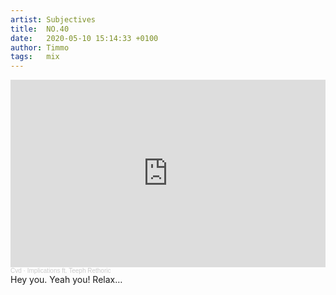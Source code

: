 ```yaml
---
artist: Subjectives
title:  NO.40
date:   2020-05-10 15:14:33 +0100
author: Timmo
tags:   mix
---
```

<div class="soundcloud-container ">
<iframe width="100%" height="300" scrolling="no" frameborder="no" allow="autoplay" src="https://w.soundcloud.com/player/?url=https%3A//api.soundcloud.com/tracks/660475343&color=%233d3d4a&auto_play=false&hide_related=false&show_comments=true&show_user=true&show_reposts=false&show_teaser=true&visual=true"></iframe><div style="font-size: 10px; color: #cccccc;line-break: anywhere;word-break: normal;overflow: hidden;white-space: nowrap;text-overflow: ellipsis; font-family: Interstate,Lucida Grande,Lucida Sans Unicode,Lucida Sans,Garuda,Verdana,Tahoma,sans-serif;font-weight: 100;"><a href="https://soundcloud.com/cvd-1" title="Cvd" target="_blank" style="color: #cccccc; text-decoration: none;">Cvd</a> · <a href="https://soundcloud.com/cvd-1/implications-ft-teeph-rethoric" title="Implications ft. Teeph Rethoric" target="_blank" style="color: #cccccc; text-decoration: none;">Implications ft. Teeph Rethoric</a></div>
</div>

<div class="post-content-message"> 
Hey you. Yeah you! Relax…
</div>